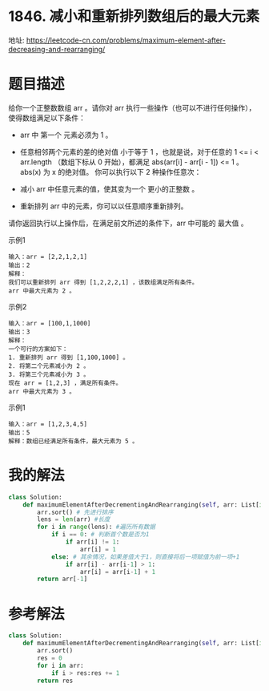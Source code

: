 # 1846. 减小和重新排列数组后的最大元素
地址: https://leetcode-cn.com/problems/maximum-element-after-decreasing-and-rearranging/


# 题目描述

给你一个正整数数组 arr 。请你对 arr 执行一些操作（也可以不进行任何操作），使得数组满足以下条件：

- arr 中 第一个 元素必须为 1 。
- 任意相邻两个元素的差的绝对值 小于等于 1 ，也就是说，对于任意的 1 <= i < arr.length （数组下标从 0 开始），都满足 abs(arr[i] - arr[i - 1]) <= 1 。abs(x) 为 x 的绝对值。
你可以执行以下 2 种操作任意次：

- 减小 arr 中任意元素的值，使其变为一个 更小的正整数 。
- 重新排列 arr 中的元素，你可以以任意顺序重新排列。

请你返回执行以上操作后，在满足前文所述的条件下，arr 中可能的 最大值 。


示例1
```
输入：arr = [2,2,1,2,1]
输出：2
解释：
我们可以重新排列 arr 得到 [1,2,2,2,1] ，该数组满足所有条件。
arr 中最大元素为 2 。

```


示例2
```
输入：arr = [100,1,1000]
输出：3
解释：
一个可行的方案如下：
1. 重新排列 arr 得到 [1,100,1000] 。
2. 将第二个元素减小为 2 。
3. 将第三个元素减小为 3 。
现在 arr = [1,2,3] ，满足所有条件。
arr 中最大元素为 3 。

```


示例1
```
输入：arr = [1,2,3,4,5]
输出：5
解释：数组已经满足所有条件，最大元素为 5 。

```

# 我的解法
```python
class Solution:
    def maximumElementAfterDecrementingAndRearranging(self, arr: List[int]) -> int:
        arr.sort() # 先进行排序
        lens = len(arr) #长度
        for i in range(lens): #遍历所有数据
            if i == 0: # 判断首个数是否为1
                if arr[i] != 1:
                    arr[i] = 1
            else: # 其余情况，如果差值大于1，则直接将后一项赋值为前一项+1
                if arr[i] - arr[i-1] > 1:
                    arr[i] = arr[i-1] + 1
        return arr[-1]


```

# 参考解法
```python
class Solution:
    def maximumElementAfterDecrementingAndRearranging(self, arr: List[int]) -> int:
        arr.sort()
        res = 0
        for i in arr:
            if i > res:res += 1
        return res


```
